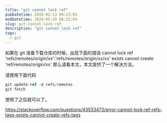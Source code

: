 ```yaml
---
title: "git cannot lock ref"
pubDatetime: 2018-02-13 09:23:03
modDatetime: 2024-05-20 08:22:04
slug: git-cannot-lock-ref
description: "git cannot lock ref"
tags:
  - git
---
```





如果在 git 准备下载仓库的时候，出现下面的错误
cannot lock ref 'refs/remotes/origin/xx':'refs/remotes/origin/xx/xx' exists cannot create 'ref/remotes/origin/xx'
那么请看本文，本文提供了一个解决方法。

<!--more-->


<!-- CreateTime:2018/2/13 17:23:03 -->


请使用下面代码

```csharp
git update-ref -d refs/remotes 
git fetch
```

使用了之后就可以了。


https://stackoverflow.com/questions/43533473/error-cannot-lock-ref-refs-tags-exists-cannot-create-refs-tags


